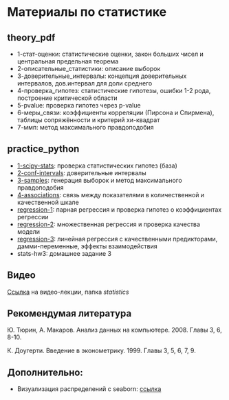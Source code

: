 # Материалы по статистике

## theory_pdf

* 1-стат-оценки: статистические оценки, закон больших чисел и центральная предельная теорема
* 2-описательные_статистики: описание выборок
* 3-доверительные_интервалы: концепция доверительных интервалов, дов.интервал для доли среднего
* 4-проверка_гипотез: статистические гипотезы, ошибки 1-2 рода, построение критической области
* 5-pvalue: проверка гипотез через p-value
* 6-меры_связи: коэффициенты корреляции (Пирсона и Спирмена), таблицы сопряжённости и критерий хи-квадрат
* 7-ммп: метод максимального правдоподобия

## practice_python

* [1-scipy-stats](http://nbviewer.jupyter.org/github/allatambov/CognTech/blob/master/statistics/practice_python/1-scipy-stats.ipynb): проверка статистических гипотез (база)
* [2-conf-intervals](https://nbviewer.jupyter.org/github/allatambov/CognTech/blob/master/statistics/practice_python/2-conf-intervals.ipynb): доверительные интервалы
* [3-samples](https://nbviewer.jupyter.org/github/allatambov/CognTech/blob/master/statistics/practice_python/3-samples.ipynb): генерация выборок и метод максимального правдоподобия
* [4-associations](https://nbviewer.jupyter.org/github/allatambov/CognTech/blob/master/statistics/practice_python/4-associations.ipynb): связь между показателями в количественной и качественной шкале
* [regression-1](http://nbviewer.jupyter.org/github/allatambov/CognTech/blob/master/statistics/practice_python/regression-1.ipynb): парная регрессия и проверка гипотез о коэффициентах регрессии
* [regression-2](https://nbviewer.jupyter.org/github/allatambov/CognTech/blob/master/statistics/practice_python/regression-2.ipynb): множественная регрессия и проверка качества модели
* [regression-3](https://nbviewer.jupyter.org/github/allatambov/CognTech/blob/master/statistics/practice_python/regression-3.ipynb): линейная регрессия с качественными предикторами, дамми-переменные, эффекты взаимодействия
* stats-hw3: домашнее задание 3

## Видео

[Ссылка](https://www.dropbox.com/sh/fl47igkip98tmqf/AACMZw0UZoLSnMl-7vYDksOha?dl=0) на видео-лекции, папка *statistics*


## Рекомендумая литература

Ю. Тюрин, А. Макаров. Анализ данных на компьютере. 2008. Главы 3, 6, 8-10.

К. Доугерти. Введение в эконометрику. 1999. Главы 3, 5, 6, 7, 9.

## Дополнительно:

* Визуализация распределений с seaborn: [ссылка](https://seaborn.pydata.org)
